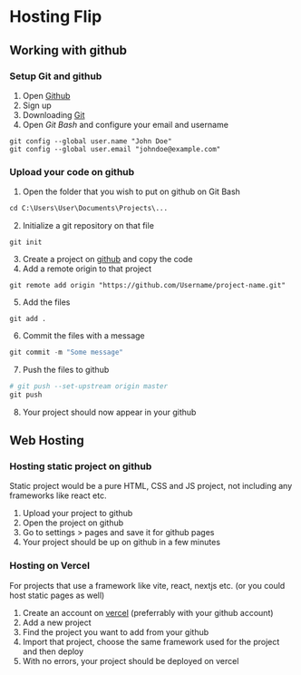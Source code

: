 # Hosting Flip

## Working with github

### Setup Git and github

1. Open [Github](https://github.com/)
2. Sign up
3. Downloading [Git](https://git-scm.com/downloads)
4. Open *Git Bash* and configure your email and username 
```
git config --global user.name "John Doe"
git config --global user.email "johndoe@example.com"
```

### Upload your code on github

1. Open the folder that you wish to put on github on Git Bash
```py
cd C:\Users\User\Documents\Projects\...
```
2. Initialize a git repository on that file
```
git init
```
3. Create a project on [github](https://github.com/new) and copy the code
4. Add a remote origin to that project
```
git remote add origin "https://github.com/Username/project-name.git"
```
5. Add the files
```
git add .
```
6. Commit the files with a message
```js
git commit -m "Some message"
```
7. Push the files to github
```py
# git push --set-upstream origin master
git push
```
8. Your project should now appear in your github

## Web Hosting

### Hosting static project on github

Static project would be a pure HTML, CSS and JS project, not including any frameworks like react etc.

1. Upload your project to github
2. Open the project on github
3. Go to settings > pages and save it for github pages
4. Your project should be up on github in a few minutes

### Hosting on Vercel

For projects that use a framework like vite, react, nextjs etc. (or you could host static pages as well)

1. Create an account on [vercel](https://vercel.com/) (preferrably with your github account)
2. Add a new project
3. Find the project you want to add from your github
4. Import that project, choose the same framework used for the project and then deploy
5. With no errors, your project should be deployed on vercel
